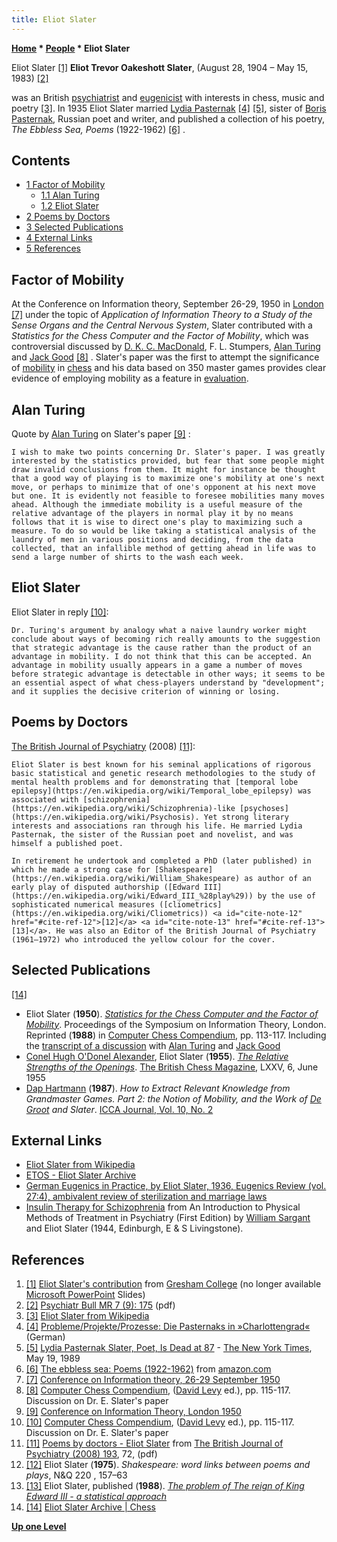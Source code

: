 ```yaml
---
title: Eliot Slater
---
```

**[Home](Home "Home") * [People](People "People") * Eliot Slater**

[](File:EliotSlater.JPG) Eliot Slater <a id="cite-note-1" href="#cite-ref-1">[1]</a>
**Eliot Trevor Oakeshott Slater**, (August 28, 1904 – May 15, 1983) <a id="cite-note-2" href="#cite-ref-2">[2]</a>

was an British [psychiatrist](https://en.wikipedia.org/wiki/Psychiatry) and [eugenicist](https://en.wikipedia.org/wiki/Eugenics) with interests in chess, music and poetry <a id="cite-note-3" href="#cite-ref-3">[3]</a>. In 1935 Eliot Slater married [Lydia Pasternak](https://en.wikipedia.org/wiki/Lydia_Pasternak_Slater) <a id="cite-note-4" href="#cite-ref-4">[4]</a> <a id="cite-note-5" href="#cite-ref-5">[5]</a>, sister of [Boris Pasternak](https://en.wikipedia.org/wiki/Boris_Pasternak), Russian poet and writer, and published a collection of his poetry, *The Ebbless Sea, Poems* (1922-1962) <a id="cite-note-6" href="#cite-ref-6">[6]</a> .

## Contents

- [1 Factor of Mobility](#factor-of-mobility)
  - [1.1 Alan Turing](#alan-turing)
  - [1.2 Eliot Slater](#eliot-slater)
- [2 Poems by Doctors](#poems-by-doctors)
- [3 Selected Publications](#selected-publications)
- [4 External Links](#external-links)
- [5 References](#references)

## Factor of Mobility

At the Conference on Information theory, September 26-29, 1950 in [London](https://en.wikipedia.org/wiki/London) <a id="cite-note-7" href="#cite-ref-7">[7]</a> under the topic of *Application of Information Theory to a Study of the Sense Organs and the Central Nervous System*, Slater contributed with a *Statistics for the Chess Computer and the Factor of Mobility*, which was controversial discussed by [D. K. C. MacDonald](https://en.wikipedia.org/wiki/D._K._C._MacDonald), F. L. Stumpers, [Alan Turing](Alan_Turing "Alan Turing") and [Jack Good](Jack_Good "Jack Good") <a id="cite-note-8" href="#cite-ref-8">[8]</a> . Slater's paper was the first to attempt the significance of [mobility](Mobility "Mobility") in [chess](Chess "Chess") and his data based on 350 master games provides clear evidence of employing mobility as a feature in [evaluation](Evaluation "Evaluation").

## Alan Turing

Quote by [Alan Turing](Alan_Turing "Alan Turing") on Slater's paper <a id="cite-note-9" href="#cite-ref-9">[9]</a> :

```
I wish to make two points concerning Dr. Slater's paper. I was greatly interested by the statistics provided, but fear that some people might draw invalid conclusions from them. It might for instance be thought that a good way of playing is to maximize one's mobility at one's next move, or perhaps to minimize that of one's opponent at his next move but one. It is evidently not feasible to foresee mobilities many moves ahead. Although the immediate mobility is a useful measure of the relative advantage of the players in normal play it by no means follows that it is wise to direct one's play to maximizing such a measure. To do so would be like taking a statistical analysis of the laundry of men in various positions and deciding, from the data collected, that an infallible method of getting ahead in life was to send a large number of shirts to the wash each week. 

```

## Eliot Slater

Eliot Slater in reply <a id="cite-note-10" href="#cite-ref-10">[10]</a>:

```
Dr. Turing's argument by analogy what a naive laundry worker might conclude about ways of becoming rich really amounts to the suggestion that strategic advantage is the cause rather than the product of an advantage in mobility. I do not think that this can be accepted. An advantage in mobility usually appears in a game a number of moves before strategic advantage is detectable in other ways; it seems to be an essential aspect of what chess-players understand by "development"; and it supplies the decisive criterion of winning or losing. 

```

## Poems by Doctors

[The British Journal of Psychiatry](https://en.wikipedia.org/wiki/British_Journal_of_Psychiatry) (2008) <a id="cite-note-11" href="#cite-ref-11">[11]</a>:

```
Eliot Slater is best known for his seminal applications of rigorous basic statistical and genetic research methodologies to the study of mental health problems and for demonstrating that [temporal lobe epilepsy](https://en.wikipedia.org/wiki/Temporal_lobe_epilepsy) was associated with [schizophrenia](https://en.wikipedia.org/wiki/Schizophrenia)-like [psychoses](https://en.wikipedia.org/wiki/Psychosis). Yet strong literary interests and associations ran through his life. He married Lydia Pasternak, the sister of the Russian poet and novelist, and was himself a published poet.

```

```
In retirement he undertook and completed a PhD (later published) in which he made a strong case for [Shakespeare](https://en.wikipedia.org/wiki/William_Shakespeare) as author of an early play of disputed authorship ([Edward III](https://en.wikipedia.org/wiki/Edward_III_%28play%29)) by the use of sophisticated numerical measures ([cliometrics](https://en.wikipedia.org/wiki/Cliometrics)) <a id="cite-note-12" href="#cite-ref-12">[12]</a> <a id="cite-note-13" href="#cite-ref-13">[13]</a>. He was also an Editor of the British Journal of Psychiatry (1961–1972) who introduced the yellow colour for the cover. 

```

## Selected Publications

<a id="cite-note-14" href="#cite-ref-14">[14]</a>

- Eliot Slater (**1950**). *[Statistics for the Chess Computer and the Factor of Mobility](http://www.eliotslater.org/index.php/chess/147-statistics-for-the-chess-computer-and-the-factor-of-mobility)*. Proceedings of the Symposium on Information Theory, London. Reprinted (**1988**) in [Computer Chess Compendium](Computer_Chess_Compendium "Computer Chess Compendium"), pp. 113-117. Including the [transcript of a discussion](http://www.eliotslater.org/index.php/chess/159-discussion-on-the-above-paper-alan-turing-et-al-1950) with [Alan Turing](Alan_Turing "Alan Turing") and [Jack Good](Jack_Good "Jack Good")
- [Conel Hugh O'Donel Alexander](https://en.wikipedia.org/wiki/Conel_Hugh_O%27Donel_Alexander), Eliot Slater (**1955**). *[The Relative Strengths of the Openings](http://www.eliotslater.org/index.php/chess/146-the-relative-strengths-of-the-openings)*. [The British Chess Magazine](https://en.wikipedia.org/wiki/British_Chess_Magazine), LXXV, 6, June 1955
- [Dap Hartmann](Dap_Hartmann "Dap Hartmann") (**1987**). *How to Extract Relevant Knowledge from Grandmaster Games. Part 2: the Notion of Mobility, and the Work of [De Groot](Adriaan_de_Groot "Adriaan de Groot") and Slater*. [ICCA Journal, Vol. 10, No. 2](ICGA_Journal#10_2 "ICGA Journal")

## External Links

- [Eliot Slater from Wikipedia](https://en.wikipedia.org/wiki/Eliot_Slater)
- [ETOS - Eliot Slater Archive](http://www.eliotslater.org/)
- [German Eugenics in Practice, by Eliot Slater, 1936, Eugenics Review (vol. 27:4), ambivalent review of sterilization and marriage laws](http://www.eugenicsarchive.org/eugenics/view_image.pl?id=1862)
- [Insulin Therapy for Schizophrenia](http://priory.com/homol/insulin.htm) from An Introduction to Physical Methods of Treatment in Psychiatry (First Edition) by [William Sargant](https://en.wikipedia.org/wiki/William_Sargant) and Eliot Slater (1944, Edinburgh, E & S Livingstone).

## References

1. <a id="cite-ref-1" href="#cite-note-1">[1]</a> [Eliot Slater's contribution](http://www.gresham.ac.uk/uploads/Is%20it%20all%20in%20the%20genes.ppt) from [Gresham College](https://en.wikipedia.org/wiki/Gresham_College) (no longer available [Microsoft PowerPoint](https://en.wikipedia.org/wiki/Microsoft_PowerPoint) Slides)
1. <a id="cite-ref-2" href="#cite-note-2">[2]</a> [Psychiatr Bull MR 7 (9): 175](http://pb.rcpsych.org/cgi/reprint/7/9/175) (pdf)
1. <a id="cite-ref-3" href="#cite-note-3">[3]</a>  [Eliot Slater from Wikipedia](https://en.wikipedia.org/wiki/Eliot_Slater)
1. <a id="cite-ref-4" href="#cite-note-4">[4]</a> [Probleme/Projekte/Prozesse: Die Pasternaks in »Charlottengrad«](http://www.luise-berlin.de/bms/bmstext/9809prof.htm) (German)
1. <a id="cite-ref-5" href="#cite-note-5">[5]</a> [Lydia Pasternak Slater, Poet, Is Dead at 87](http://www.nytimes.com/1989/05/19/obituaries/lydia-pasternak-slater-poet-is-dead-at-87.html) - [The New York Times](https://en.wikipedia.org/wiki/The_New_York_Times), May 19, 1989
1. <a id="cite-ref-6" href="#cite-note-6">[6]</a> [The ebbless sea: Poems (1922-1962)](http://www.amazon.com/ebbless-sea-Poems-1922-1962/dp/B0000CO4UE) from [amazon.com](http://www.amazon.com/)
1. <a id="cite-ref-7" href="#cite-note-7">[7]</a> [Conference on Information theory, 26-29 September 1950](http://www.turing.org.uk/sources/info50index.html)
1. <a id="cite-ref-8" href="#cite-note-8">[8]</a> [Computer Chess Compendium](Computer_Chess_Compendium "Computer Chess Compendium"), ([David Levy](David_Levy "David Levy") ed.), pp. 115-117. Discussion on Dr. E. Slater's paper
1. <a id="cite-ref-9" href="#cite-note-9">[9]</a> [Conference on Information Theory, London 1950](http://www.turing.org.uk/sources/info50turing.html)
1. <a id="cite-ref-10" href="#cite-note-10">[10]</a> [Computer Chess Compendium](Computer_Chess_Compendium "Computer Chess Compendium"), ([David Levy](David_Levy "David Levy") ed.), pp. 115-117. Discussion on Dr. E. Slater's paper
1. <a id="cite-ref-11" href="#cite-note-11">[11]</a> [Poems by doctors - Eliot Slater](http://bjp.rcpsych.org/cgi/reprint/193/1/72.pdf) from [The British Journal of Psychiatry (2008) 193](http://bjp.rcpsych.org/content/vol193/issue1/), 72, (pdf)
1. <a id="cite-ref-12" href="#cite-note-12">[12]</a> Eliot Slater (**1975**). *Shakespeare: word links between poems and plays*, N&Q 220 , 157–63
1. <a id="cite-ref-13" href="#cite-note-13">[13]</a> Eliot Slater, published (**1988**). *[The problem of The reign of King Edward III - a statistical approach](http://openlibrary.org/b/OL2405839M/problem_of_The_reign_of_King_Edward_III)*
1. <a id="cite-ref-14" href="#cite-note-14">[14]</a>  [Eliot Slater Archive | Chess](http://www.eliotslater.org/index.php/chess)

**[Up one Level](People "People")**


